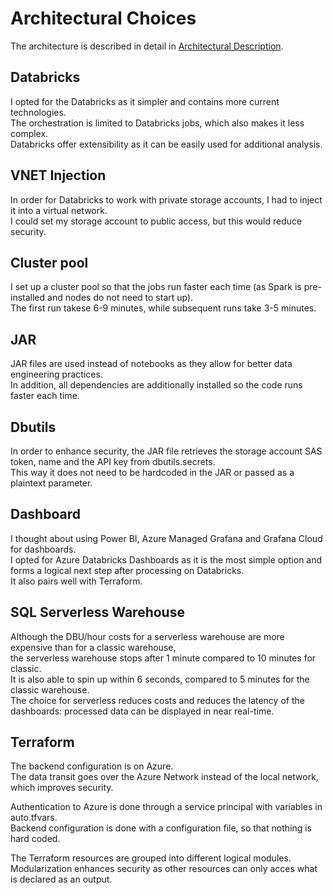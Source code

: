 # Architectural Choices

The architecture is described in detail in [Architectural Description](architecture.md).

## Databricks

I opted for the Databricks as it simpler and contains more current technologies.  
The orchestration is limited to Databricks jobs, which also makes it less complex.  
Databricks offer extensibility as it can be easily used for additional analysis.

## VNET Injection

In order for Databricks to work with private storage accounts, I had to inject it into a virtual network.  
I could set my storage account to public access, but this would reduce security.  

## Cluster pool

I set up a cluster pool so that the jobs run faster each time (as Spark is pre-installed and nodes do not need to start up).  
The first run takese 6-9 minutes, while subsequent runs take 3-5 minutes.  

## JAR

JAR files are used instead of notebooks as they allow for better data engineering practices.  
In addition, all dependencies are additionally installed so the code runs faster each time.  

## Dbutils

In order to enhance security, the JAR file retrieves the storage account SAS token, name and the API key from dbutils.secrets.  
This way it does not need to be hardcoded in the JAR or passed as a plaintext parameter.  

## Dashboard

I thought about using Power BI, Azure Managed Grafana and Grafana Cloud for dashboards.  
I opted for Azure Databricks Dashboards as it is the most simple option and forms a logical next step after processing on Databricks.  
It also pairs well with Terraform.  

## SQL Serverless Warehouse

Although the DBU/hour costs for a serverless warehouse are more expensive than for a classic warehouse,  
the serverless warehouse stops after 1 minute compared to 10 minutes for classic.  
It is also able to spin up within 6 seconds, compared to 5 minutes for the classic warehouse.  
The choice for serverless reduces costs and reduces the latency of the dashboards: processed data can be displayed in near real-time.

## Terraform

The backend configuration is on Azure.  
The data transit goes over the Azure Network instead of the local network, which improves security.  

Authentication to Azure is done through a service principal with variables in auto.tfvars.  
Backend configuration is done with a configuration file, so that nothing is hard coded.  

The Terraform resources are grouped into different logical modules.  
Modularization enhances security as other resources can only acces what is declared as an output.
